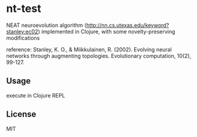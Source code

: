 # nt-test

NEAT neuroevolution algorithm (http://nn.cs.utexas.edu/keyword?stanley:ec02) implemented in Clojure, with some novelty-preserving modifications

reference:
Stanley, K. O., & Miikkulainen, R. (2002). Evolving neural networks through augmenting topologies. Evolutionary computation, 10(2), 99-127.

## Usage

execute in Clojure REPL

## License

MIT
